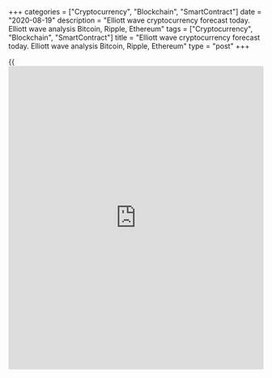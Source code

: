 +++
categories = ["Cryptocurrency", "Blockchain", "SmartContract"]
date = "2020-08-19"
description = "Elliott wave cryptocurrency forecast today. Elliott wave analysis Bitcoin, Ripple, Ethereum"
tags = ["Cryptocurrency", "Blockchain", "SmartContract"]
title = "Elliott wave cryptocurrency forecast today. Elliott wave analysis Bitcoin, Ripple, Ethereum"
type = "post"
+++

{{<iframe id="large-banner" src="https://www.bounty.group/#slide=10.0" width="100%" height="600" scrolling="no" style="border: 0px solid rgb(216, 221, 230); border-radius: 3px;">}}

August 19, 2020

August 19, 2020

Elliott wave [daily](https://www.fintecher.org/2020/03/03/forex-trading-daily-strategy/) forecast for Bitcoin, Ripple and EthereumRoman Onegin

##  **Elliott wave forecast for BTCUSD, ETHUSD, XRPUSD for today**

###  **Elliott wave[BTCUSD][1] analysis**

 **![LiteForex: Elliott wave cryptocurrency forecast today. Elliott wave
analysis Bitcoin, Ripple, Ethereum][2]**

The global impulse wave A, composed of five waves, should have
completed. There is developing the beginning of the down corrective wave
B. The BTCUSD market should be declining to a level below 11108.00,
which is the previous low made by corrective wave (4). We shall continue
monitoring the market trends.

* * *

###  **Elliott wave[XRPUSD][3] analysis**

 **![LiteForex: Elliott wave cryptocurrency forecast today. Elliott wave
analysis Bitcoin, Ripple, Ethereum][4]**

The current formation of the XRPUSD market suggests that the upward
linking wave [X} has completed as a standard zigzag (A)-(B)-(C). There
is now forming the beginning of the new downtrend. Most likely, the
Ripple price should be declining to a level below the previous low made
by the corrective wave 4, which is below 0.267.

* * *

###  **Elliott wave[ETHUSD][5] analysis**

 **![LiteForex: Elliott wave cryptocurrency forecast today. Elliott wave
analysis Bitcoin, Ripple, Ethereum][6]**

The ETHUSD market is likely to have completed the large impulse wave
[3]. The price is now declining in the new down corrective wave [4]. The
price is likely to continue declining to a level of 366.00, which is the
previous low made by the sideways corrective wave (4). Next, when wave
(4) completes, the ETHUSD price should turn up and start rising.

* * *

P.S. Did you like my article? Share it in social networks: it will be
the best “thank you" :)

Ask me questions and comment below. I’ll be glad to answer your
questions and give necessary explanations.

 **Useful links:**

  * I recommend trying to trade with a reliable broker [here][7]. The system allows you to trade by yourself or copy successful traders from all across the globe.
  * Use my promo-code BLOG for getting deposit bonus 50% on LiteForex platform. Just enter this code in the appropriate field while [depositing][8] your trading account.
  * Telegram channel with high-quality analytics, Forex reviews, training articles, and other useful things for traders <t.me/liteforex>

![Elliott wave [daily](https://www.fintecher.org/2020/03/03/forex-trading-daily-strategy/) forecast for Bitcoin, Ripple and Ethereum][9]

The content of this article reflects the author’s opinion and does not
necessarily reflect the official position of LiteForex. The material
published on this page is provided for informational purposes only and
should not be considered as the provision of investment advice for the
purposes of Directive 2004/39/EC.

Rate this article:

{{value}}

( {{count}} {{title}} )

   1. my.liteforex.com/trading/chart?symbol=BTCUSD
   2. cdn.liteforex.com/cache/uploads/blog_post/wave-analysis-crypto/19-08-2020/BTCUSDH2.png?w=30&s=df2271df146e58c6da32138fdad2ff98
   3. my.liteforex.com/trading/chart?symbol=XRPUSD
   4. cdn.liteforex.com/cache/uploads/blog_post/wave-analysis-crypto/19-08-2020/XRPUSDH2.png?w=30&s=37c30854f50cb0f0295ff034eabdf638
   5. my.liteforex.com/trading/chart?symbol=ETHUSD
   6. cdn.liteforex.com/cache/uploads/blog_post/wave-analysis-crypto/19-08-2020/ETHUSDH2.png?w=30&s=eee2c94672caf0638f169cfff9988e1a
   7. my.liteforex.com/?category=analysts-opinions&slug=elliott-wave-[daily](https://www.fintecher.org/2020/03/03/forex-trading-daily-strategy/)-forecast-for-[bitcoin](https://www.letsplayfx.com/blog/forex-for-bitcoin/)-ripple-and-[Ethereum](https://www.playgroundfx.com/blog/the-creator-of-ethereum/)-2020-08-19&openPopup=%2Fregistration%2Fpopup&utm_source=blog&utm_medium=article&utm_campaign=bonus
   8. my.liteforex.com/deposit/?category=analysts-opinions&slug=elliott-wave-[daily](https://www.fintecher.org/2020/03/03/forex-trading-daily-strategy/)-forecast-for-[bitcoin](https://www.letsplayfx.com/blog/forex-for-bitcoin/)-ripple-and-[Ethereum](https://www.playgroundfx.com/blog/the-creator-of-ethereum/)-2020-08-19&promo_code=BLOG&utm_source=blog&utm_medium=article&utm_campaign=bonus
   9. cdn.liteforex.com/cache/uploads/blog_post/wave-analysis-crypto/19-08-2020/[BTC](https://www.playgroundfx.com/blog/who-is-the-creator-of-bitcoin/)-eth-xrp-19-08-2020-wave-analysis.jpg?q=75&w=1000&s=8b3e1d4fc551ec05cdf495c5fb9226ab